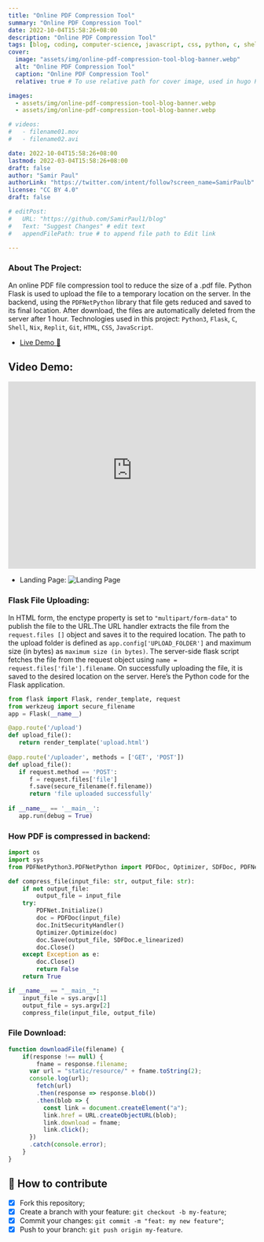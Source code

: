 ```yaml
---
title: "Online PDF Compression Tool"
summary: "Online PDF Compression Tool"
date: 2022-10-04T15:58:26+08:00
description: "Online PDF Compression Tool"
tags: [blog, coding, computer-science, javascript, css, python, c, shell, html, pdf, flask, nix, server, repl, python3, file-compressor, flask-application, python-server, pdfnet, pdf-compression, reple, online-pdf-compressor, pdfnetpython]
cover:
  image: "assets/img/online-pdf-compression-tool-blog-banner.webp"
  alt: "Online PDF Compression Tool"
  caption: "Online PDF Compression Tool"
  relative: true # To use relative path for cover image, used in hugo Page-bundles

images:
  - assets/img/online-pdf-compression-tool-blog-banner.webp
  - assets/img/online-pdf-compression-tool-blog-banner.webp

# videos:
#   - filename01.mov
#   - filename02.avi

date: 2022-10-04T15:58:26+08:00
lastmod: 2022-03-04T15:58:26+08:00
draft: false
author: "Samir Paul"
authorLink: "https://twitter.com/intent/follow?screen_name=SamirPaulb"
license: "CC BY 4.0"
draft: false

# editPost:
#   URL: "https://github.com/SamirPaul1/blog"
#   Text: "Suggest Changes" # edit text
#   appendFilePath: true # to append file path to Edit link

---
```






### About The Project:

An online PDF file compression tool to reduce the size of a .pdf file. Python Flask is used to upload the file to a temporary location on the server. 
In the backend, using the ```PDFNetPython``` library that file gets reduced and saved to its final location. After download, the files are automatically deleted from the server after 1 hour. Technologies used in this project: ```Python3```, ```Flask```, ```C```, ```Shell```, ```Nix```, ```Replit```, ```Git```, ```HTML```, ```CSS```, ```JavaScript```.


- [Live Demo 🚀 ](https://filecompressor.samirpaul1.repl.co)

## Video Demo: 

<iframe title="Video Demo" src="https://user-images.githubusercontent.com/77569653/172896703-9e4998c1-40da-46ae-810e-780e47a391f9.mp4" width="100%" height = "380" autoplay="autoplay" loop="loop" frameborder="0" allowfullscreen></iframe>




- Landing Page:
![Landing Page](https://samirpaulb.github.io/assets/filecompressor-samirpaul1-repl-co-landing-page.webp)


### Flask File Uploading:
 In HTML form, the enctype property is set to ```"multipart/form-data"``` to publish the file to the URL.The URL handler extracts the file from the ```request.files []``` object and saves it to the required location. The path to the upload folder is defined as ```app.config['UPLOAD_FOLDER']``` and maximum size (in bytes) as 
```maximum size (in bytes)```.
The server-side flask script fetches the file from the request object using ```name = request.files['file'].filename```.
On successfully uploading the file, it is saved to the desired location on the server.
Here’s the Python code for the Flask application.
```python
from flask import Flask, render_template, request
from werkzeug import secure_filename
app = Flask(__name__)

@app.route('/upload')
def upload_file():
   return render_template('upload.html')
	
@app.route('/uploader', methods = ['GET', 'POST'])
def upload_file():
   if request.method == 'POST':
      f = request.files['file']
      f.save(secure_filename(f.filename))
      return 'file uploaded successfully'
		
if __name__ == '__main__':
   app.run(debug = True)
```


### How PDF is compressed in backend:
```python
import os
import sys
from PDFNetPython3.PDFNetPython import PDFDoc, Optimizer, SDFDoc, PDFNet

def compress_file(input_file: str, output_file: str):
    if not output_file:
        output_file = input_file
    try:
        PDFNet.Initialize()
        doc = PDFDoc(input_file)
        doc.InitSecurityHandler()
        Optimizer.Optimize(doc)
        doc.Save(output_file, SDFDoc.e_linearized)
        doc.Close()
    except Exception as e:
        doc.Close()
        return False
    return True

if __name__ == "__main__":
    input_file = sys.argv[1]
    output_file = sys.argv[2]
    compress_file(input_file, output_file)
```

### File Download:
```js
function downloadFile(filename) {
	if(response !== null) {
		fname = response.filename;
	  var url = "static/resource/" + fname.toString(2);
	  console.log(url);
	    fetch(url)
	    .then(response => response.blob())
	    .then(blob => {
	      const link = document.createElement("a");
	      link.href = URL.createObjectURL(blob);
	      link.download = fname;
	      link.click();
	  })
	  .catch(console.error);
	}
}
```


## 🤔 How to contribute

- [x] Fork this repository;
- [x] Create a branch with your feature: `git checkout -b my-feature`;
- [x] Commit your changes: `git commit -m "feat: my new feature"`;
- [x] Push to your branch: `git push origin my-feature`.
